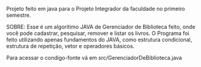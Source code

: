 Projeto feito em java para o Projeto Integrador da faculdade no primeiro semestre.

SOBRE:
Esse é um algorítimo JAVA de Gerenciador de Biblioteca feito, onde você pode cadastrar, pesquisar, remover e listar os livros.
O Programa foi feito utilizando apenas fundamentos do JAVA, como estrutura condicional, estrutura de repetição, vetor e operadores básicos.

Para acessar o condigo-fonte vá em src/GerenciadorDeBiblioteca.java
